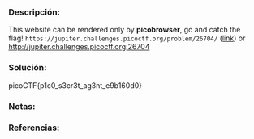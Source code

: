 ### Descripción: 
This website can be rendered only by **picobrowser**, go and catch the flag! `https://jupiter.challenges.picoctf.org/problem/26704/` ([link](https://jupiter.challenges.picoctf.org/problem/26704/)) or http://jupiter.challenges.picoctf.org:26704
### Solución:
picoCTF{p1c0_s3cr3t_ag3nt_e9b160d0}
### Notas:

### Referencias:
